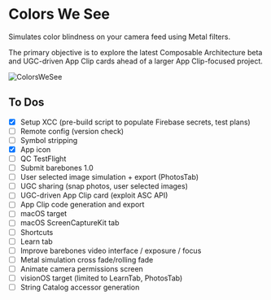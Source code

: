 #  Colors We See

Simulates color blindness on your camera feed using Metal filters.

The primary objective is to explore the latest Composable Architecture beta and UGC-driven App Clip cards ahead of a larger App Clip-focused project.

![ColorsWeSee](https://github.com/importRyan/Colors-We-See/assets/78187398/e22f8477-2c24-43c9-93aa-8b0e9480dc29)

## To Dos
- [x] Setup XCC (pre-build script to populate Firebase secrets, test plans)
- [ ] Remote config (version check)
- [ ] Symbol stripping
- [x] App icon
- [ ] QC TestFlight
- [ ] Submit barebones 1.0
- [ ] User selected image simulation + export (PhotosTab)
- [ ] UGC sharing (snap photos, user selected images)
- [ ] UGC-driven App Clip card (exploit ASC API)
- [ ] App Clip code generation and export
- [ ] macOS target
- [ ] macOS ScreenCaptureKit tab
- [ ] Shortcuts
- [ ] Learn tab
- [ ] Improve barebones video interface / exposure / focus
- [ ] Metal simulation cross fade/rolling fade
- [ ] Animate camera permissions screen
- [ ] visionOS target (limited to LearnTab, PhotosTab)
- [ ] String Catalog accessor generation
